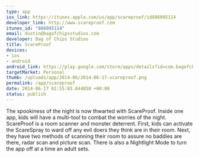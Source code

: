 ```yaml
--- 
type: app
ios_link: https://itunes.apple.com/us/app/scareproof/id886095114
developer_link: http://www.scareproof.com
itunes_id: "886095114"
email: dustin@bagofchipsstudios.com
developer: Bag of Chips Studios
title: ScareProof
devices: 
- ios
- android
android_link: https://play.google.com/store/apps/details?id=com.bagofchipsstudios.scareproof
targetMarket: Personal
thumb: /uploads/app/2014-06/2014-06-17-scareproof.png
permalink: /app/scareproof
date: 2014-06-17 02:55:03.644858 +00:00
status: publish
---
```


The spookiness of the night is now thwarted with ScareProof. Inside one app, kids will have a multi-tool to combat the worries of the night. ScareProof is a room scanner and monster deterrent. First, kids can activate the ScareSpray to ward off any evil doers they think are in their room. Next, they have two methods of scanning their room to assure no baddies are there, radar scan and picture scan. There is also a Nightlight Mode to turn the app off at a time an adult sets.
